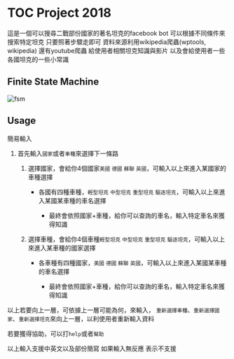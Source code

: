 # TOC Project 2018
這是一個可以搜尋二戰部份國家的著名坦克的facebook bot
可以根據不同條件來搜索特定坦克
只要照著步驟走即可
資料來源利用wikipedia爬蟲(wptools, wikipedia)
還有youtube爬蟲
給使用者相關坦克知識與影片
以及會給使用者一些各國坦克的一些小常識


## Finite State Machine
![fsm](./fsm.png)

## Usage
簡易輸入
1. 首先輸入```國家```或者```車種```來選擇下一條路

    1. 選擇國家，會給你4個國家```美國``` ```德國``` ```蘇聯``` ```英國```，可輸入以上來進入某國家的車種選擇
    
        - 各國有四種車種，```輕型坦克``` ```中型坦克``` ```重型坦克``` ```驅逐坦克```，可輸入以上來進入某國某車種的車名選擇

            - 最終會依照國家+車種，給你可以查詢的車名，輸入特定車名來獲得知識
    2. 選擇車種，會給你4個車種```輕型坦克``` ```中型坦克``` ```重型坦克``` ```驅逐坦克```，可輸入以上來進入某車種的國家選擇

        - 各車種有四種國家，```美國``` ```德國``` ```蘇聯``` ```英國```，可輸入以上來進入某國某車種的車名選擇
    
            - 最終會依照國家+車種，給你可以查詢的車名，輸入特定車名來獲得知識

以上若要向上一層，可依據上一層可能為何，來輸入，
```重新選擇車種```、```重新選擇國家```、```重新選擇坦克```來向上一層，以利使用者重新輸入資料

若要獲得協助，可以打```help```或者```幫助```

以上輸入支援中英文以及部份簡寫
如果輸入無反應 表示不支援
    